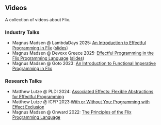 ## Videos

A collection of videos about Flix.

### Industry Talks

- Magnus Madsen @ LambdaDays 2025: [An Introduction to Effectful Programming in Flix](https://www.youtube.com/watch?v=DHB4SvB7g84) ([slides](https://flix.dev/talks/lambdadays2025.pdf))
- Magnus Madsen @ Devoxx Greece 2025: [Effectful Programming in the Flix Programming Language](https://www.youtube.com/watch?v=2LSOqikNqxM) ([slides](https://flix.dev/talks/devoxx2025.pdf))
- Magnus Madsen @ Goto 2023: [An Introduction to Functional Imperative Programming in Flix](https://www.youtube.com/watch?v=2LSOqikNqxM)

### Research Talks

- Matthew Lutze @ PLDI 2024: [Associated Effects: Flexible Abstractions for Effectful Programming](https://www.youtube.com/watch?v=HoJaLJEPXW8)
- Matthew Lutze @ ICFP 2023:[With or Without You: Programming with Effect Exclusion](https://www.youtube.com/watch?v=IyLNJh4Eq0c)
- Magnus Madsen @ Onward 2022: [The Principles of the Flix Programming Language](https://www.youtube.com/watch?v=RNZeAmp1EaA)
